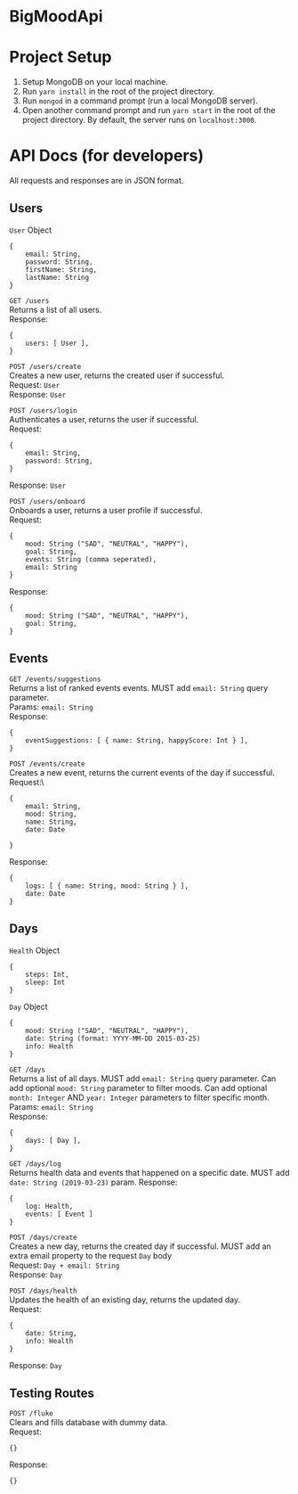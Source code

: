 # BigMoodApi

# Project Setup
1. Setup MongoDB on your local machine.
2. Run `yarn install` in the root of the project directory.
3. Run `mongod` in a command prompt (run a local MongoDB server).
4. Open another command prompt and run `yarn start` in the root of the project directory. By default, the server runs on `localhost:3000`.

# API Docs (for developers)

All requests and responses are in JSON format.

## Users
`User` Object
```
{
    email: String,
    password: String,
    firstName: String,
    lastName: String
}
```

`GET /users`\
Returns a list of all users.\
Response:
```
{
    users: [ User ],
}
```

`POST /users/create`\
Creates a new user, returns the created user if successful.\
Request: `User`\
Response: `User`

`POST /users/login`\
Authenticates a user, returns the user if successful.\
Request:
```
{
    email: String,
    password: String,
}
```
Response: `User`

`POST /users/onboard`\
Onboards a user, returns a user profile if successful.\
Request:
```
{
    mood: String ("SAD", "NEUTRAL", "HAPPY"),
    goal: String,
    events: String (comma seperated),
    email: String
}
```
Response:
```
{
    mood: String ("SAD", "NEUTRAL", "HAPPY"),
    goal: String,
}
```

## Events
`GET /events/suggestions`\
Returns a list of ranked events events. MUST add `email: String` query parameter.\
Params: `email: String`\
Response:
```
{
    eventSuggestions: [ { name: String, happyScore: Int } ],
}
```

`POST /events/create`\
Creates a new event, returns the current events of the day if successful.\
Request:\
```
{
    email: String,
    mood: String,
    name: String,
    date: Date

}
```
Response:
```
{
    logs: [ { name: String, mood: String } ],
    date: Date
}
```

## Days
`Health` Object
```
{
    steps: Int,
    sleep: Int
}
```

`Day` Object
```
{
    mood: String ("SAD", "NEUTRAL", "HAPPY"),
    date: String (format: YYYY-MM-DD 2015-03-25)
    info: Health
}
```

`GET /days`\
Returns a list of all days. MUST add `email: String` query parameter. Can add optional `mood: String` parameter to filter moods. Can add optional `month: Integer` AND `year: Integer` parameters to filter specific month.\
Params: `email: String`\
Response:
```
{
    days: [ Day ],
}
```

`GET /days/log`\
Returns health data and events that happened on a specific date. MUST add `date: String (2019-03-23)` param.
Response:
```
{
    log: Health,
    events: [ Event ]
}
```

`POST /days/create`\
Creates a new day, returns the created day if successful. MUST add an extra email property to the request `Day` body\
Request: `Day + email: String`\
Response: `Day`

`POST /days/health`\
Updates the health of an existing day, returns the updated day.\
Request:
```
{
    date: String,
    info: Health
}
```
Response: `Day`

## Testing Routes

`POST /fluke`\
Clears and fills database with dummy data.\
Request:
```
{}
```
Response:
```
{}
```

